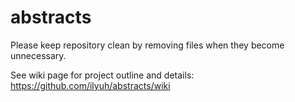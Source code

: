 abstracts
=========
Please keep repository clean by removing files when they become unnecessary.

See wiki page for project outline and details: https://github.com/ilyuh/abstracts/wiki
